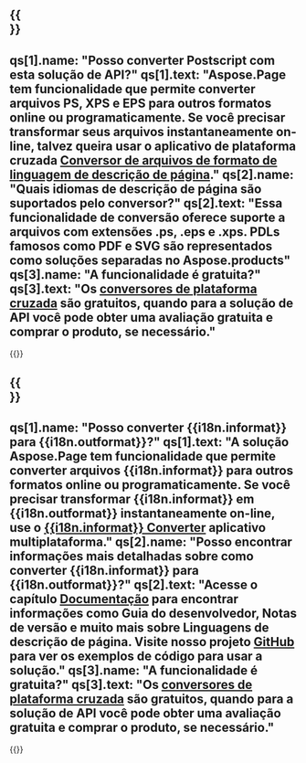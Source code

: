﻿---
meta: true
translation: true
deploy: false
---

{{<section faq>}}
---
qs[1].name: "Posso converter Postscript com esta solução de API?"
qs[1].text: "Aspose.Page tem funcionalidade que permite converter arquivos PS, XPS e EPS para outros formatos online ou programaticamente. Se você precisar transformar seus arquivos instantaneamente on-line, talvez queira usar o aplicativo de plataforma cruzada [Conversor de arquivos de formato de linguagem de descrição de página](https://products.aspose.app/page/conversion/)."
qs[2].name: "Quais idiomas de descrição de página são suportados pelo conversor?"
qs[2].text: "Essa funcionalidade de conversão oferece suporte a arquivos com extensões .ps, .eps e .xps. PDLs famosos como PDF e SVG são representados como soluções separadas no Aspose.products"
qs[3].name: "A funcionalidade é gratuita?"
qs[3].text: "Os [conversores de plataforma cruzada](https://products.aspose.app/page/conversion) são gratuitos, quando para a solução de API você pode obter uma avaliação gratuita e comprar o produto, se necessário."
---

{{<import path="/meta/schemas.md" section="faq">}} 

{{<section faqchild>}}
---
qs[1].name: "Posso converter {{i18n.informat}} para {{i18n.outformat}}?"
qs[1].text: "A solução Aspose.Page tem funcionalidade que permite converter arquivos {{i18n.informat}} para outros formatos online ou programaticamente. Se você precisar transformar {{i18n.informat}} em {{i18n.outformat}} instantaneamente on-line, use o [{{i18n.informat}} Converter](https://products.aspose.app/page/conversão/{{i18n.informatlower}}) aplicativo multiplataforma."
qs[2].name: "Posso encontrar informações mais detalhadas sobre como converter {{i18n.informat}} para {{i18n.outformat}}?"
qs[2].text: "Acesse o capítulo [Documentação](https://docs.aspose.com/page/) para encontrar informações como Guia do desenvolvedor, Notas de versão e muito mais sobre Linguagens de descrição de página. Visite nosso projeto [GitHub](https://github.com/aspose-page) para ver os exemplos de código para usar a solução."
qs[3].name: "A funcionalidade é gratuita?"
qs[3].text: "Os [conversores de plataforma cruzada](https://products.aspose.app/page/conversion) são gratuitos, quando para a solução de API você pode obter uma avaliação gratuita e comprar o produto, se necessário."
---

{{<import path="/meta/schemas.md" section="faq">}} 